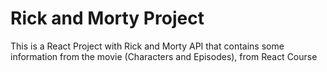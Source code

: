 # Rick and Morty Project 
This is a React Project with Rick and Morty API that contains some information from the movie (Characters and Episodes), from React Course 


